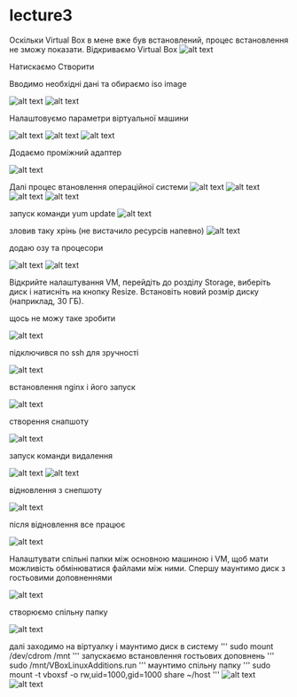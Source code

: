 # lecture3

Оскільки Virtual Box в мене вже був встановлений, процес встановлення не зможу показати.
Відкриваємо Virtual Box
![alt text](image.png)

Натискаємо Створити 

Вводимо необхідні дані та обираємо iso image

![alt text](image-1.png)
![alt text](image-2.png)

Налаштовуємо параметри віртуальної машини

![alt text](image-3.png)
![alt text](image-4.png)
![alt text](image-5.png)

Додаємо проміжний адаптер

![alt text](image-6.png)

Далі процес втановлення операційної системи
![alt text](image-7.png)
![alt text](image-8.png)
![alt text](image-9.png)
![alt text](image-10.png)

запуск команди yum update
![alt text](image-11.png)

зловив таку хрінь (не вистачило ресурсів напевно)
![alt text](image-12.png)

додаю озу та процесори

![alt text](image-13.png)
![alt text](image-14.png)

Відкрийте налаштування VM, перейдіть до розділу Storage, виберіть диск і натисніть на кнопку Resize. Встановіть новий розмір диску (наприклад, 30 ГБ). 

щось не можу таке зробити

![alt text](image-15.png)

підключився по ssh для зручності 

![alt text](image-16.png)

встановлення nginx і його запуск

![alt text](image-17.png)

створення снапшоту 

![alt text](image-18.png)

запуск команди видалення

![alt text](image-19.png)
![alt text](image-20.png)

відновлення з снепшоту

![alt text](image-21.png)

після відновлення все працює

![alt text](image-22.png)

Налаштувати спільні папки між основною машиною і VM, щоб мати можливість обмінюватися файлами між ними.
Спершу маунтимо диск з гостьовими доповненнями

![alt text](image-24.png)

створюємо спільну папку

![alt text](image-25.png)

далі заходимо на віртуалку і маунтимо диск в систему
'''
sudo mount /dev/cdrom /mnt
'''
запускаємо встановлення гостьових доповнень
'''
sudo /mnt/VBoxLinuxAdditions.run
'''
маунтимо спільну папку
'''
sudo mount -t vboxsf -o rw,uid=1000,gid=1000 share ~/host
'''
![alt text](image-27.png)
![alt text](image-26.png)